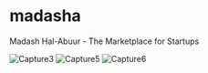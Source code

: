 # madasha
Madash Hal-Abuur - The Marketplace for Startups

![Capture3](https://user-images.githubusercontent.com/35539073/147371343-eeeafdda-6cc2-4b66-b103-79eb4f4b11be.PNG)
![Capture5](https://user-images.githubusercontent.com/35539073/147371347-03f422e2-1db1-41a7-aad6-ea1f8f08258c.PNG)
![Capture6](https://user-images.githubusercontent.com/35539073/147371348-342e0901-76f0-4b8e-bce9-c3bccf67cf23.PNG)


